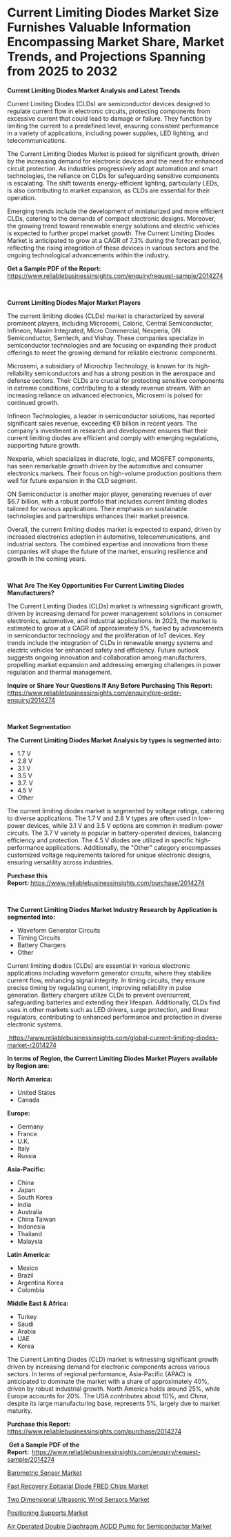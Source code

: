 <p><h1>Current Limiting Diodes Market Size Furnishes Valuable Information Encompassing Market Share, Market Trends, and Projections Spanning from 2025 to 2032</h1></p><p><strong>Current Limiting Diodes Market Analysis and Latest Trends</strong></p>
<p><p>Current Limiting Diodes (CLDs) are semiconductor devices designed to regulate current flow in electronic circuits, protecting components from excessive current that could lead to damage or failure. They function by limiting the current to a predefined level, ensuring consistent performance in a variety of applications, including power supplies, LED lighting, and telecommunications.</p><p>The Current Limiting Diodes Market is poised for significant growth, driven by the increasing demand for electronic devices and the need for enhanced circuit protection. As industries progressively adopt automation and smart technologies, the reliance on CLDs for safeguarding sensitive components is escalating. The shift towards energy-efficient lighting, particularly LEDs, is also contributing to market expansion, as CLDs are essential for their operation.</p><p>Emerging trends include the development of miniaturized and more efficient CLDs, catering to the demands of compact electronic designs. Moreover, the growing trend toward renewable energy solutions and electric vehicles is expected to further propel market growth. The Current Limiting Diodes Market is anticipated to grow at a CAGR of 7.3% during the forecast period, reflecting the rising integration of these devices in various sectors and the ongoing technological advancements within the industry.</p></p>
<p><strong>Get a Sample PDF of the Report:&nbsp;</strong> <a href="https://www.reliablebusinessinsights.com/enquiry/request-sample/2014274?utm_campaign=62&utm_medium=2&utm_source=Github&utm_content=ia&utm_term=29032025&utm_id=current-limiting-diodes">https://www.reliablebusinessinsights.com/enquiry/request-sample/2014274</a></p>
<p>&nbsp;</p>
<p><strong>Current Limiting Diodes Major Market Players</strong></p>
<p><p>The current limiting diodes (CLDs) market is characterized by several prominent players, including Microsemi, Caloric, Central Semiconductor, Infineon, Maxim Integrated, Micro Commercial, Nexperia, ON Semiconductor, Semtech, and Vishay. These companies specialize in semiconductor technologies and are focusing on expanding their product offerings to meet the growing demand for reliable electronic components.</p><p>Microsemi, a subsidiary of Microchip Technology, is known for its high-reliability semiconductors and has a strong position in the aerospace and defense sectors. Their CLDs are crucial for protecting sensitive components in extreme conditions, contributing to a steady revenue stream. With an increasing reliance on advanced electronics, Microsemi is poised for continued growth.</p><p>Infineon Technologies, a leader in semiconductor solutions, has reported significant sales revenue, exceeding €9 billion in recent years. The company's investment in research and development ensures that their current limiting diodes are efficient and comply with emerging regulations, supporting future growth.</p><p>Nexperia, which specializes in discrete, logic, and MOSFET components, has seen remarkable growth driven by the automotive and consumer electronics markets. Their focus on high-volume production positions them well for future expansion in the CLD segment.</p><p>ON Semiconductor is another major player, generating revenues of over $6.7 billion, with a robust portfolio that includes current limiting diodes tailored for various applications. Their emphasis on sustainable technologies and partnerships enhances their market presence.</p><p>Overall, the current limiting diodes market is expected to expand, driven by increased electronics adoption in automotive, telecommunications, and industrial sectors. The combined expertise and innovations from these companies will shape the future of the market, ensuring resilience and growth in the coming years.</p></p>
<p>&nbsp;</p>
<p><strong>What Are The Key Opportunities For Current Limiting Diodes Manufacturers?</strong></p>
<p><p>The Current Limiting Diodes (CLDs) market is witnessing significant growth, driven by increasing demand for power management solutions in consumer electronics, automotive, and industrial applications. In 2023, the market is estimated to grow at a CAGR of approximately 5%, fueled by advancements in semiconductor technology and the proliferation of IoT devices. Key trends include the integration of CLDs in renewable energy systems and electric vehicles for enhanced safety and efficiency. Future outlook suggests ongoing innovation and collaboration among manufacturers, propelling market expansion and addressing emerging challenges in power regulation and thermal management.</p></p>
<p><strong>Inquire or Share Your Questions If Any Before Purchasing This Report:</strong> <a href="https://www.reliablebusinessinsights.com/enquiry/pre-order-enquiry/2014274?utm_campaign=62&utm_medium=2&utm_source=Github&utm_content=ia&utm_term=29032025&utm_id=current-limiting-diodes">https://www.reliablebusinessinsights.com/enquiry/pre-order-enquiry/2014274</a></p>
<p>&nbsp;</p>
<p><strong>Market Segmentation</strong></p>
<p><strong>The Current Limiting Diodes Market Analysis by types is segmented into:</strong></p>
<p><ul><li>1.7 V</li><li>2.8 V</li><li>3.1 V</li><li>3.5 V</li><li>3.7. V</li><li>4.5 V</li><li>Other</li></ul></p>
<p><p>The current limiting diodes market is segmented by voltage ratings, catering to diverse applications. The 1.7 V and 2.8 V types are often used in low-power devices, while 3.1 V and 3.5 V options are common in medium-power circuits. The 3.7 V variety is popular in battery-operated devices, balancing efficiency and protection. The 4.5 V diodes are utilized in specific high-performance applications. Additionally, the "Other" category encompasses customized voltage requirements tailored for unique electronic designs, ensuring versatility across industries.</p></p>
<p><strong>Purchase this Report:&nbsp;</strong><a href="https://www.reliablebusinessinsights.com/purchase/2014274?utm_campaign=62&utm_medium=2&utm_source=Github&utm_content=ia&utm_term=29032025&utm_id=current-limiting-diodes">https://www.reliablebusinessinsights.com/purchase/2014274</a></p>
<p>&nbsp;</p>
<p><strong>The Current Limiting Diodes Market Industry Research by Application is segmented into:</strong></p>
<p><ul><li>Waveform Generator Circuits</li><li>Timing Circuits</li><li>Battery Chargers</li><li>Other</li></ul></p>
<p><p>Current limiting diodes (CLDs) are essential in various electronic applications including waveform generator circuits, where they stabilize current flow, enhancing signal integrity. In timing circuits, they ensure precise timing by regulating current, improving reliability in pulse generation. Battery chargers utilize CLDs to prevent overcurrent, safeguarding batteries and extending their lifespan. Additionally, CLDs find uses in other markets such as LED drivers, surge protection, and linear regulators, contributing to enhanced performance and protection in diverse electronic systems.</p></p>
<p><a href="https://www.reliablebusinessinsights.com/global-current-limiting-diodes-market-r2014274?utm_campaign=62&utm_medium=2&utm_source=Github&utm_content=ia&utm_term=29032025&utm_id=current-limiting-diodes">&nbsp;https://www.reliablebusinessinsights.com/global-current-limiting-diodes-market-r2014274</a></p>
<p><strong>In terms of Region, the Current Limiting Diodes Market Players available by Region are:</strong></p>
<p>
    <p> <strong> North America: </strong>
        <ul>
            <li>United States</li>
            <li>Canada</li>
        </ul>
        </p> 
    <p> <strong> Europe: </strong>
        <ul>
            <li>Germany</li>
            <li>France</li>
            <li>U.K.</li>
            <li>Italy</li>
            <li>Russia</li>
        </ul>
        </p> 
    <p> <strong> Asia-Pacific: </strong>
        <ul>
            <li>China</li>
            <li>Japan</li>
            <li>South Korea</li>
            <li>India</li>
            <li>Australia</li>
            <li>China Taiwan</li>
            <li>Indonesia</li>
            <li>Thailand</li>
            <li>Malaysia</li>
        </ul>
        </p> 
    <p> <strong> Latin America: </strong>
        <ul>
            <li>Mexico</li>
            <li>Brazil</li>
            <li>Argentina Korea</li>
            <li>Colombia</li>
        </ul>
        </p> 
    <p> <strong> Middle East & Africa: </strong>
        <ul>
            <li>Turkey</li>
            <li>Saudi</li>
            <li>Arabia</li>
            <li>UAE</li>
            <li>Korea</li>
        </ul>
    </p>
    </p>
<p><p>The Current Limiting Diodes (CLD) market is witnessing significant growth driven by increasing demand for electronic components across various sectors. In terms of regional performance, Asia-Pacific (APAC) is anticipated to dominate the market with a share of approximately 40%, driven by robust industrial growth. North America holds around 25%, while Europe accounts for 20%. The USA contributes about 10%, and China, despite its large manufacturing base, represents 5%, largely due to market maturity.</p></p>
<p><strong>Purchase this Report: </strong><a href="https://www.reliablebusinessinsights.com/purchase/2014274?utm_campaign=62&utm_medium=2&utm_source=Github&utm_content=ia&utm_term=29032025&utm_id=current-limiting-diodes">https://www.reliablebusinessinsights.com/purchase/2014274</a></p>
<p>&nbsp;<strong>Get a Sample PDF of the Report:&nbsp;&nbsp;</strong><a href="https://www.reliablebusinessinsights.com/enquiry/request-sample/2014274?utm_campaign=62&utm_medium=2&utm_source=Github&utm_content=ia&utm_term=29032025&utm_id=current-limiting-diodes">https://www.reliablebusinessinsights.com/enquiry/request-sample/2014274</a></p>
<p><strong></strong></p>
<p><p><a href="https://github.com/kumadenthela/Market-Research-Report-List-1/blob/main/barometric-sensor-market.md?utm_campaign=62&utm_medium=2&utm_source=Github&utm_content=ia&utm_term=29032025&utm_id=current-limiting-diodes">Barometric Sensor Market</a></p><p><a href="https://github.com/alekitanis/Market-Research-Report-List-1/blob/main/fast-recovery-epitaxial-diode-fred-chips-market.md?utm_campaign=62&utm_medium=2&utm_source=Github&utm_content=ia&utm_term=29032025&utm_id=current-limiting-diodes">Fast Recovery Epitaxial Diode FRED Chips Market</a></p><p><a href="https://github.com/vaeilabin/Market-Research-Report-List-1/blob/main/two-dimensional-ultrasonic-wind-sensors-market.md?utm_campaign=62&utm_medium=2&utm_source=Github&utm_content=ia&utm_term=29032025&utm_id=current-limiting-diodes">Two Dimensional Ultrasonic Wind Sensors Market</a></p><p><a href="https://github.com/hirtzhulstsq/Market-Research-Report-List-1/blob/main/positioning-supports-market.md?utm_campaign=62&utm_medium=2&utm_source=Github&utm_content=ia&utm_term=29032025&utm_id=current-limiting-diodes">Positioning Supports Market</a></p><p><a href="https://github.com/bilkbitsch/Market-Research-Report-List-1/blob/main/air-operated-double-diaphragm-aodd-pump-for-semiconductor-market.md?utm_campaign=62&utm_medium=2&utm_source=Github&utm_content=ia&utm_term=29032025&utm_id=current-limiting-diodes">Air Operated Double Diaphragm AODD Pump for Semiconductor Market</a></p></p>
